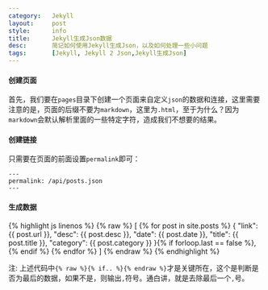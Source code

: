 ```yaml
---
category:	Jekyll
layout:		post
style:		info
title:		Jekyll生成Json数据
desc:		简记如何使用Jekyll生成Json，以及如何处理一些小问题
tags:		[Jekyll, Jekyll 2 Json,Jekyll生成Json]
---
```

#### 创建页面
首先，我们要在`pages`目录下创建一个页面来自定义`json`的数据和连接，这里需要注意的是，页面的后缀不要为`markdown`，这里为`.html`，至于为什么？因为`markdown`会默认解析里面的一些特定字符，造成我们不想要的结果。

#### 创建链接
只需要在页面的前面设置`permalink`即可：

	---
	permalink: /api/posts.json
	---

#### 生成数据
{% highlight js linenos %}
{% raw %}
[
	{% for post in site.posts %}
	{
		"link": {{ post.url }},
		"desc": {{ post.desc }},
		"date": {{ post.date }},
		"title": {{ post.title }},
		"category": {{ post.category }}
	}{% if forloop.last == false %},{% endif %}
	{% endfor %}
]
{% endraw %}
{% endhighlight %}

<kbd>注</kbd>: 上述代码中`{% raw %}{% if.. %}{% endraw %}`才是关键所在，这个是判断是否为最后的数据，如果不是，则输出`,`符号。通白讲，就是去除最后一个`,`号。
